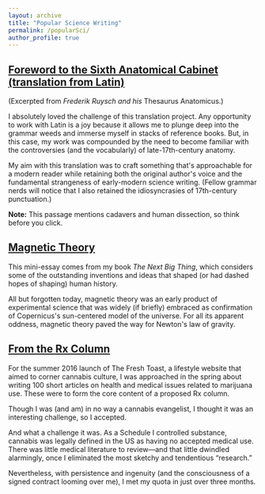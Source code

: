 ```yaml
---
layout: archive
title: "Popular Science Writing"
permalink: /popularSci/
author_profile: true
---
```


## [Foreword to the Sixth Anatomical Cabinet (translation from Latin)](https://richardkf.github.io/popularSci/faulkRuysch.pdf)

(Excerpted from *Frederik Ruysch and his* Thesaurus Anatomicus.)

I absolutely loved the challenge of this translation project. Any opportunity to work with Latin is a joy because it allows me to plunge deep into the grammar weeds and immerse myself in stacks of reference books. But, in this case, my work was compounded by the need to become familiar with the controversies (and the vocabularly) of late-17th-century anatomy.

My aim with this translation was to craft something that's approachable for a modern reader while retaining both the original author's voice and the fundamental strangeness of early-modern science writing. (Fellow grammar nerds will notice that I also retained the idiosyncrasies of 17th-century punctuation.)

**Note:** This passage mentions cadavers and human dissection, so think before you click.

## [Magnetic Theory](https://richardkf.github.io/popularSci/faulkMagneticTheory.pdf)

This mini-essay comes from my book *The Next Big Thing*, which considers some of the outstanding inventions and ideas that shaped (or had dashed hopes of shaping) human history.

All but forgotten today, magnetic theory was an early product of experimental science that was widely (if briefly) embraced as confirmation of Copernicus's sun-centered model of the universe. For all its apparent oddness, magnetic theory paved the way for Newton's law of gravity.

## [From the Rx Column](https://richardkf.github.io/popularSci/rx.md)

For the summer 2016 launch of The Fresh Toast, a lifestyle website that aimed to corner cannabis culture, I was approached in the spring about writing 100 short articles on health and medical issues related to marijuana use. These were to form the core content of a proposed Rx column.

Though I was (and am) in no way a cannabis evangelist, I thought it was an interesting challenge, so I accepted.

And what a challenge it was. As a Schedule I controlled substance, cannabis was legally defined in the US as having no accepted medical use. There was little medical literature to review—and that little dwindled alarmingly, once I eliminated the most sketchy and tendentious “research.”

Nevertheless, with persistence and ingenuity (and the consciousness of a signed contract looming over me), I met my quota in just over three months.